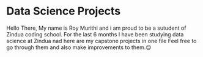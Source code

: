 # Data Science Projects

Hello There,
My name is Roy Murithi and i am proud to be a sutudent of Zindua coding school.
For the last 6 months I have been studying data science at Zindua nad here are my capstone projects in one file
Feel free to go through them and also make improvements to them.😌
